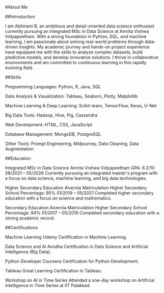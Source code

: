 #About Me

##Introduction

I am Abhirami B, an ambitious and detail-oriented data science enthusiast currently pursuing an Integrated MSc in Data Science at Amrita Vishwa Vidyapeetham. With a strong foundation in Python, SQL, and machine learning, I am passionate about solving real-world problems through data-driven insights. My academic journey and hands-on project experience have equipped me with the skills to analyze complex datasets, build predictive models, and develop innovative solutions. I thrive in collaborative environments and am committed to continuous learning in this rapidly evolving field.

##Skills

Programming Languages: Python, R, Java, SQL

Data Analysis & Visualization: Tableau, Seaborn, Plotly, Matplotlib

Machine Learning & Deep Learning: Scikit-learn, TensorFlow, Keras, U-Net

Big Data Tools: Hadoop, Hive, Pig, Cassandra

Web Development: HTML, CSS, JavaScript

Database Management: MongoDB, PostgreSQL

Other Tools: Prompt Engineering, Midjourney, Data Cleaning, Data Augmentation

##Education

Integrated MSc in Data Science
Amrita Vishwa Vidyapeetham
GPA: 8.2/10
08/2021 – 05/2026
Currently pursuing an integrated master's program with a focus on data science, machine learning, and big data technologies.

Higher Secondary Education
Alvernia Matriculation Higher Secondary School
Percentage: 95%
01/2019 – 05/2021
Completed higher secondary education with a focus on science and mathematics.

Secondary Education
Alvernia Matriculation Higher Secondary School
Percentage: 94%
01/2017 – 05/2019
Completed secondary education with a strong academic record.

##Certifications

Machine Learning
Udemy Certification in Machine Learning.

Data Science and AI
Avodha Certification in Data Science and Artificial Intelligence (Big Data).

Python Developer
Coursera Certification for Python Development.

Tableau
Great Learning Certification in Tableau.

Workshop on AI in Time Series
Attended a one-day workshop on Artificial Intelligence in Time Series at IIT Palakkad.
 
